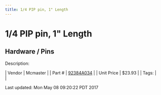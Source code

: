 ```yaml
---
title: 1/4 PIP pin, 1" Length
---
```


# 1/4 PIP pin, 1" Length
## Hardware / Pins
Description: 	 

| Vendor | Mcmaster | 
| Part # | [92384A034](https://www.mcmaster.com/#92384A034) | 
| Unit Price | $23.93 | 
| Tags: |  | 

Last updated: Mon May 08 09:20:22 PDT 2017